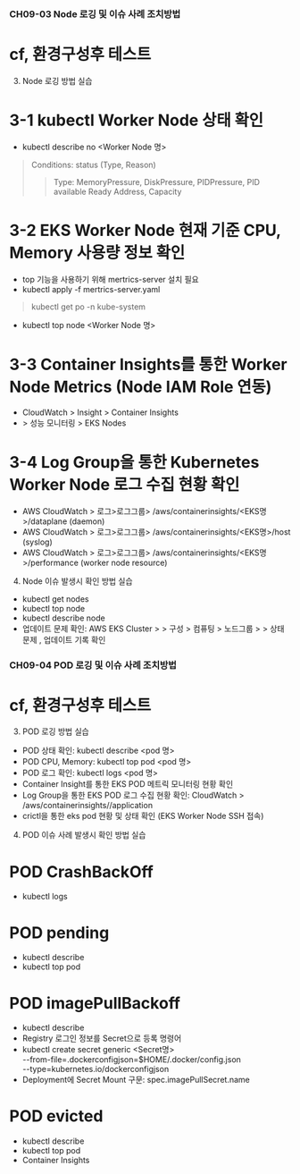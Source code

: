 ### CH09-03 Node 로깅 및 이슈 사례 조치방법
# cf, 환경구성후 테스트

3. Node 로깅 방법 실습
# 3-1 kubectl Worker Node 상태 확인
- kubectl describe no <Worker Node 명>
> Conditions: status (Type, Reason)
>> Type: MemoryPressure, DiskPressure, PIDPressure, PID available Ready
> Address, Capacity
# 3-2 EKS Worker Node 현재 기준 CPU, Memory 사용량 정보 확인
- top 기능을 사용하기 위해 mertrics-server 설치 필요
- kubectl apply -f mertrics-server.yaml
> kubectl get po -n kube-system
- kubectl top node <Worker Node 명>
# 3-3 Container Insights를 통한 Worker Node Metrics (Node IAM Role 연동)
- CloudWatch > Insight > Container Insights
- <Cluster Filter> > 성능 모니터링 > EKS Nodes
# 3-4 Log Group을 통한 Kubernetes Worker Node 로그 수집 현황 확인
- AWS CloudWatch > 로그>로그그룹> /aws/containerinsights/<EKS명>/dataplane (daemon)
- AWS CloudWatch > 로그>로그그룹> /aws/containerinsights/<EKS명>/host (syslog)
- AWS CloudWatch > 로그>로그그룹> /aws/containerinsights/<EKS명>/performance (worker node resource)
4. Node 이슈 발생시 확인 방법 실습
- kubectl get nodes
- kubectl top node <Worker Node>
- kubectl describe node <Worker Node>
- 업데이트 문제 확인: AWS EKS Cluster > <Clsuter> > 구성 > 컴퓨팅 > 노드그룹 > <Node> > 상태 문제 , 업데이트 기록 확인

### CH09-04 POD 로깅 및 이슈 사례 조치방법
# cf, 환경구성후 테스트

3. POD 로깅 방법 실습
- POD 상태 확인: kubectl describe <pod 명>
- POD CPU, Memory: kubectl top pod <pod 명>
- POD 로그 확인: kubectl logs <pod 명>
- Container Insight를 통한 EKS POD 메트릭 모니터링 현황 확인
- Log Group을 통한 EKS POD 로그 수집 현황 확인: CloudWatch > /aws/containerinsights/<EKS>/application
- crictl을 통한 eks pod 현황 및 상태 확인 (EKS Worker Node SSH 접속)
4. POD 이슈 사례 발생시 확인 방법 실습
# POD CrashBackOff
- kubectl logs
# POD pending 
- kubectl describe <pod>
- kubectl top pod <pod>
# POD imagePullBackoff
- kubectl describe 
- Registry 로그인 정보를 Secret으로 등록 명령어
- kubectl create secret generic <Secret명> \
 --from-file=.dockerconfigjson=$HOME/.docker/config.json \
--type=kubernetes.io/dockerconfigjson
- Deployment에 Secret Mount 구문: spec.imagePullSecret.name 
# POD evicted
- kubectl describe <pod>
- kubectl top pod <pod>
- Container Insights